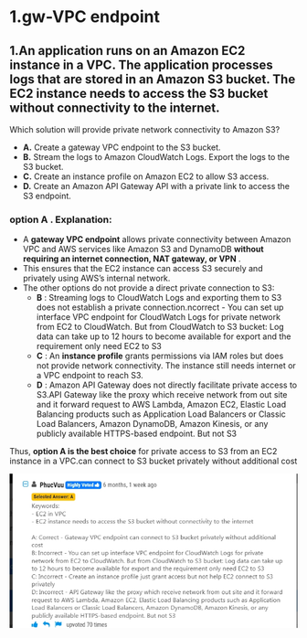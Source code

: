 # 1.gw-VPC endpoint

## 1.An application runs on an Amazon EC2 instance in a VPC. The application processes logs that are stored in an Amazon S3 bucket. The EC2 instance needs to access the S3 bucket without connectivity to the internet.

Which solution will provide private network connectivity to Amazon S3?

- **A.** Create a gateway VPC endpoint to the S3 bucket.
- **B.** Stream the logs to Amazon CloudWatch Logs. Export the logs to the S3 bucket.
- **C.** Create an instance profile on Amazon EC2 to allow S3 access.
- **D.** Create an Amazon API Gateway API with a private link to access the S3 endpoint.

### option A . Explanation:

- A **gateway VPC endpoint** allows private connectivity between Amazon VPC and AWS services like Amazon S3 and DynamoDB **without requiring an internet connection, NAT gateway, or VPN** .
- This ensures that the EC2 instance can access S3 securely and privately using AWS’s internal network.
- The other options do not provide a direct private connection to S3:
  - **B** : Streaming logs to CloudWatch Logs and exporting them to S3 does not establish a private connection.ncorrect - You can set up interface VPC endpoint for CloudWatch Logs for private network from EC2 to CloudWatch. But from CloudWatch to S3 bucket: Log data can take up to 12 hours to become available for export and the requirement only need EC2 to S3
  - **C** : An **instance profile** grants permissions via IAM roles but does not provide network connectivity. The instance still needs internet or a VPC endpoint to reach S3.
  - **D** : Amazon API Gateway does not directly facilitate private access to S3.API Gateway like the proxy which receive network from out site and it forward request to AWS Lambda, Amazon EC2, Elastic Load Balancing products such as Application Load Balancers or Classic Load Balancers, Amazon DynamoDB, Amazon Kinesis, or any publicly available HTTPS-based endpoint. But not S3

Thus, **option A is the best choice** for private access to S3 from an EC2 instance in a VPC.can connect to S3 bucket privately without additional cost

![1743178764130](image/vpc/1743178764130.png)
